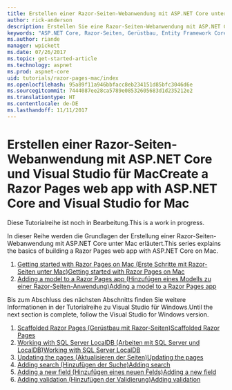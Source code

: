 ```yaml
---
title: Erstellen einer Razor-Seiten-Webanwendung mit ASP.NET Core unter Mac
author: rick-anderson
description: Erstellen Sie eine Razor-Seiten-Webanwendung mit ASP.NET Core und EF Core.
keywords: "ASP.NET Core, Razor-Seiten, Gerüstbau, Entity Framework Core, EF, EF Core, Datenbank, Mac, macOS, Visual Studio für Mac"
ms.author: riande
manager: wpickett
ms.date: 07/26/2017
ms.topic: get-started-article
ms.technology: aspnet
ms.prod: aspnet-core
uid: tutorials/razor-pages-mac/index
ms.openlocfilehash: 95a89f11a946bbfacc8eb234151d85bfc3046d6e
ms.sourcegitcommit: 7444087ee28ca5789e08532605683d1d235212e2
ms.translationtype: HT
ms.contentlocale: de-DE
ms.lasthandoff: 11/11/2017
---
```

# <a name="create-a-razor-pages-web-app-with-aspnet-core-and-visual-studio-for-mac"></a><span data-ttu-id="eb223-104">Erstellen einer Razor-Seiten-Webanwendung mit ASP.NET Core und Visual Studio für Mac</span><span class="sxs-lookup"><span data-stu-id="eb223-104">Create a Razor Pages web app with ASP.NET Core and Visual Studio for Mac</span></span>

<span data-ttu-id="eb223-105">Diese Tutorialreihe ist noch in Bearbeitung.</span><span class="sxs-lookup"><span data-stu-id="eb223-105">This is a work in progress.</span></span>

<span data-ttu-id="eb223-106">In dieser Reihe werden die Grundlagen der Erstellung einer Razor-Seiten-Webanwendung mit ASP.NET Core unter Mac erläutert.</span><span class="sxs-lookup"><span data-stu-id="eb223-106">This series explains the basics of building a Razor Pages web app with ASP.NET Core on Mac.</span></span>

1. [<span data-ttu-id="eb223-107">Getting started with Razor Pages on Mac (Erste Schritte mit Razor-Seiten unter Mac)</span><span class="sxs-lookup"><span data-stu-id="eb223-107">Getting started with Razor Pages on Mac</span></span>](xref:tutorials/razor-pages-mac/razor-pages-start)
1. [<span data-ttu-id="eb223-108">Adding a model to a Razor Pages app (Hinzufügen eines Modells zu einer Razor-Seiten-Anwendung)</span><span class="sxs-lookup"><span data-stu-id="eb223-108">Adding a model to a Razor Pages app</span></span>](xref:tutorials/razor-pages-mac/model)


<span data-ttu-id="eb223-109">Bis zum Abschluss des nächsten Abschnitts finden Sie weitere Informationen in der Tutorialreihe zu Visual Studio für Windows.</span><span class="sxs-lookup"><span data-stu-id="eb223-109">Until the next section is complete, follow the Visual Studio for Windows version.</span></span>

1. [<span data-ttu-id="eb223-110">Scaffolded Razor Pages (Gerüstbau mit Razor-Seiten)</span><span class="sxs-lookup"><span data-stu-id="eb223-110">Scaffolded Razor Pages</span></span>](xref:tutorials/razor-pages/page)
1. [<span data-ttu-id="eb223-111">Working with SQL Server LocalDB (Arbeiten mit SQL Server und LocalDB)</span><span class="sxs-lookup"><span data-stu-id="eb223-111">Working with SQL Server LocalDB</span></span>](xref:tutorials/razor-pages/sql)
1. [<span data-ttu-id="eb223-112">Updating the pages (Aktualisieren der Seiten)</span><span class="sxs-lookup"><span data-stu-id="eb223-112">Updating the pages</span></span>](xref:tutorials/razor-pages/da1)
1. [<span data-ttu-id="eb223-113">Adding search (Hinzufügen der Suche)</span><span class="sxs-lookup"><span data-stu-id="eb223-113">Adding search</span></span>](xref:tutorials/razor-pages/search)
1. [<span data-ttu-id="eb223-114">Adding a new field (Hinzufügen eines neuen Felds)</span><span class="sxs-lookup"><span data-stu-id="eb223-114">Adding a new field</span></span>](xref:tutorials/razor-pages/new-field)
1. [<span data-ttu-id="eb223-115">Adding validation (Hinzufügen der Validierung)</span><span class="sxs-lookup"><span data-stu-id="eb223-115">Adding validation</span></span>](xref:tutorials/razor-pages/validation)
